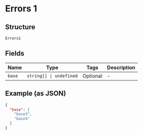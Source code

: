 
# Errors 1

## Structure

`Errors1`

## Fields

| Name | Type | Tags | Description |
|  --- | --- | --- | --- |
| `base` | `string[] \| undefined` | Optional | - |

## Example (as JSON)

```json
{
  "base": [
    "base3",
    "base4"
  ]
}
```

